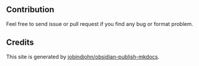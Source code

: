 
## Contribution

Feel free to send issue or pull request if you find any bug or format problem.

## Credits


This site is generated by
[jobindjohn/obsidian-publish-mkdocs](https://github.com/jobindjohn/obsidian-publish-mkdocs).
